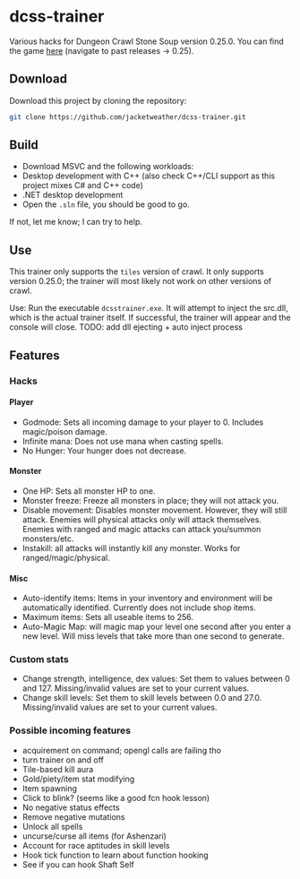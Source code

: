 # dcss-trainer

Various hacks for Dungeon Crawl Stone Soup version 0.25.0. You can find the game [here](https://crawl.develz.org/download.htm) (navigate to past releases -> 0.25).

## Download
Download this project by cloning the repository:

```bash
git clone https://github.com/jacketweather/dcss-trainer.git
```

## Build
- Download MSVC and the following workloads:
 - Desktop development with C++ (also check C++/CLI support as this project mixes C# and C++ code)
 - .NET desktop development
- Open the `.sln` file, you should be good to go.

If not, let me know; I can try to help.


## Use
This trainer only supports the `tiles` version of crawl. It only supports version 0.25.0; the trainer will most likely not work on other versions of crawl.

Use: Run the executable `dcsstrainer.exe`. It will attempt to inject the src.dll, which is the actual trainer itself. If successful, the trainer will appear and the console will close.
TODO: add dll ejecting + auto inject process

## Features

### Hacks

#### Player
+ Godmode: Sets all incoming damage to your player to 0. Includes magic/poison damage. 
+ Infinite mana: Does not use mana when casting spells.
+ No Hunger: Your hunger does not decrease.

#### Monster
+ One HP: Sets all monster HP to one.
+ Monster freeze: Freeze all monsters in place; they will not attack you.
+ Disable movement: Disables monster movement. However, they will still attack. Enemies will physical attacks only will attack themselves. Enemies with ranged and magic attacks can attack you/summon monsters/etc.
+ Instakill: all attacks will instantly kill any monster. Works for ranged/magic/physical.

#### Misc
+ Auto-identify items: Items in your inventory and environment will be automatically identified. Currently does not include shop items.
+ Maximum items: Sets all useable items to 256.
+ Auto-Magic Map: will magic map your level one second after you enter a new level. Will miss levels that take more than one second to generate.

### Custom stats
+ Change strength, intelligence, dex values: Set them to values between 0 and 127. Missing/invalid values are set to your current values.
+ Change skill levels: Set them to skill levels between 0.0 and 27.0. Missing/invalid values are set to your current values.

### Possible incoming features
+ acquirement on command; opengl calls are failing tho
+ turn trainer on and off
+ Tile-based kill aura
+ Gold/piety/item stat modifying
+ Item spawning
+ Click to blink? (seems like a good fcn hook lesson)
+ No negative status effects
+ Remove negative mutations
+ Unlock all spells
+ uncurse/curse all items (for Ashenzari)
+ Account for race aptitudes in skill levels
+ Hook tick function to learn about function hooking
+ See if you can hook Shaft Self